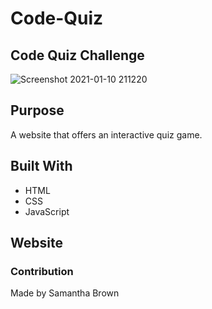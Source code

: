 # Code-Quiz

## Code Quiz Challenge

![Screenshot 2021-01-10 211220](https://user-images.githubusercontent.com/71106177/104143290-d8a2b200-538c-11eb-9a79-c0b9a2852532.png)

## Purpose
A website that offers an interactive quiz game.

## Built With

- HTML
- CSS
- JavaScript

## Website


### Contribution
Made by Samantha Brown
